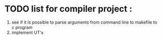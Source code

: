 # TODO list for compiler project :
1. see if it is possible to parse arguments from command line to makefile to *c* program
2. implement UT's